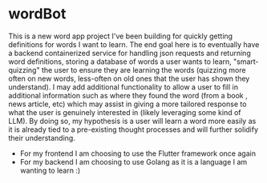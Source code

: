 # wordBot

This is a new word app project I've been building for quickly getting definitions for words I want to learn.
The end goal here is to eventually have a backend containerized service for handling json requests and returning 
word definitions, storing a database of words a user wants to learn, "smart-quizzing" the user to ensure they are learning
the words (quizzing more often on new words, less-often on old ones that the user has shown they understand). I may add
additional functionality to allow a user to fill in additional information such as where they found the word (from a book
, news article, etc) which may assist in giving a more tailored response to what the user is genuinely interested in
(likely leveraging some kind of LLM). By doing so, my hypothesis is a user will learn a word more easily as it is already
tied to a pre-existing thought processes and will further solidify their understanding.

- For my frontend I am choosing to use the Flutter framework once again
- For my backend I am choosing to use Golang as it is a language I am wanting to learn :)
